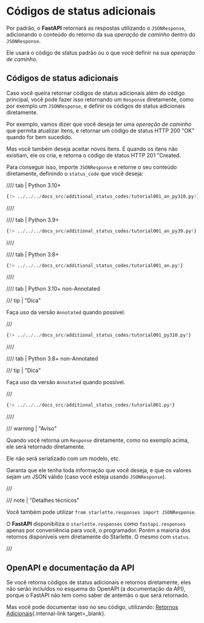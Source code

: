 # Códigos de status adicionais

Por padrão, o **FastAPI** retornará as respostas utilizando o `JSONResponse`, adicionando o conteúdo do retorno da sua *operação de caminho* dentro do `JSONResponse`.

Ele usará o código de status padrão ou o que você definir na sua *operação de caminho*.

## Códigos de status adicionais

Caso você queira retornar códigos de status adicionais além do código principal, você pode fazer isso retornando um `Response` diretamente, como por exemplo um `JSONResponse`, e definir os códigos de status adicionais diretamente.

Por exemplo, vamos dizer que você deseja ter uma *operação de caminho* que permita atualizar itens, e retornar um código de status HTTP 200 "OK" quando for bem sucedido.

Mas você também deseja aceitar novos itens. E quando os itens não existiam, ele os cria, e retorna o código de status HTTP 201 "Created.

Para conseguir isso, importe `JSONResponse` e retorne o seu conteúdo diretamente, definindo o `status_code` que você deseja:

//// tab | Python 3.10+

```Python hl_lines="4  25"
{!> ../../../docs_src/additional_status_codes/tutorial001_an_py310.py!}
```

////

//// tab | Python 3.9+

```Python hl_lines="4  25"
{!> ../../../docs_src/additional_status_codes/tutorial001_an_py39.py!}
```

////

//// tab | Python 3.8+

```Python hl_lines="4  26"
{!> ../../../docs_src/additional_status_codes/tutorial001_an.py!}
```

////

//// tab | Python 3.10+ non-Annotated

/// tip | "Dica"

Faça uso da versão `Annotated` quando possível.

///

```Python hl_lines="2  23"
{!> ../../../docs_src/additional_status_codes/tutorial001_py310.py!}
```

////

//// tab | Python 3.8+ non-Annotated

/// tip | "Dica"

Faça uso da versão `Annotated` quando possível.

///

```Python hl_lines="4  25"
{!> ../../../docs_src/additional_status_codes/tutorial001.py!}
```

////

/// warning | "Aviso"

Quando você retorna um `Response` diretamente, como no exemplo acima, ele será retornado diretamente.

Ele não será serializado com um modelo, etc.

Garanta que ele tenha toda informação que você deseja, e que os valores sejam um JSON válido (caso você esteja usando `JSONResponse`).

///

/// note | "Detalhes técnicos"

Você também pode utilizar `from starlette.responses import JSONResponse`.

O **FastAPI** disponibiliza o `starlette.responses` como `fastapi.responses` apenas por conveniência para você, o programador. Porém a maioria dos retornos disponíveis vem diretamente do Starlette. O mesmo com `status`.

///

## OpenAPI e documentação da API

Se você retorna códigos de status adicionais e retornos diretamente, eles não serão incluídos no esquema do OpenAPI (a documentação da API), porque o FastAPI não tem como saber de antemão o que será retornado.

Mas você pode documentar isso no seu código, utilizando: [Retornos Adicionais](additional-responses.md){.internal-link target=_blank}.
